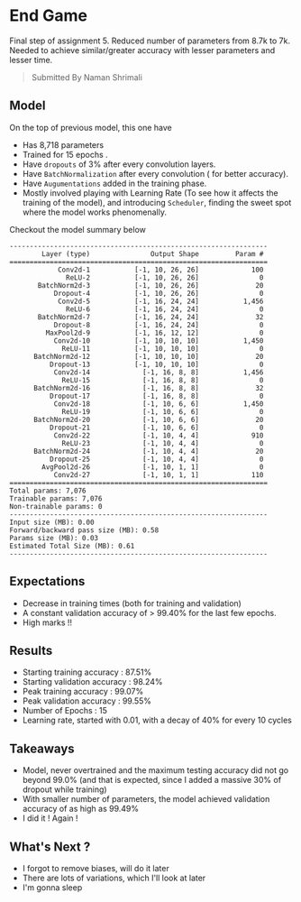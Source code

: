 # End Game
Final step of assignment 5.
Reduced number of parameters from 8.7k to 7k. Needed to achieve similar/greater accuracy with lesser parameters and lesser time.

> Submitted By Naman Shrimali

## Model

On the top of previous model, this one have
- Has 8,718 parameters
- Trained for 15 epochs .
- Have  `dropouts` of 3% after every convolution layers.
- Have `BatchNormalization` after every convolution ( for better accuracy).
- Have `Augumentations` added in the training phase.
- Mostly involved playing with Learning Rate (To see how it affects the training of the model), and introducing `Scheduler`, finding the sweet spot where the model works phenomenally.

Checkout the model summary below

```
----------------------------------------------------------------
        Layer (type)               Output Shape         Param #
================================================================
            Conv2d-1           [-1, 10, 26, 26]             100
              ReLU-2           [-1, 10, 26, 26]               0
       BatchNorm2d-3           [-1, 10, 26, 26]              20
           Dropout-4           [-1, 10, 26, 26]               0
            Conv2d-5           [-1, 16, 24, 24]           1,456
              ReLU-6           [-1, 16, 24, 24]               0
       BatchNorm2d-7           [-1, 16, 24, 24]              32
           Dropout-8           [-1, 16, 24, 24]               0
         MaxPool2d-9           [-1, 16, 12, 12]               0
           Conv2d-10           [-1, 10, 10, 10]           1,450
             ReLU-11           [-1, 10, 10, 10]               0
      BatchNorm2d-12           [-1, 10, 10, 10]              20
          Dropout-13           [-1, 10, 10, 10]               0
           Conv2d-14             [-1, 16, 8, 8]           1,456
             ReLU-15             [-1, 16, 8, 8]               0
      BatchNorm2d-16             [-1, 16, 8, 8]              32
          Dropout-17             [-1, 16, 8, 8]               0
           Conv2d-18             [-1, 10, 6, 6]           1,450
             ReLU-19             [-1, 10, 6, 6]               0
      BatchNorm2d-20             [-1, 10, 6, 6]              20
          Dropout-21             [-1, 10, 6, 6]               0
           Conv2d-22             [-1, 10, 4, 4]             910
             ReLU-23             [-1, 10, 4, 4]               0
      BatchNorm2d-24             [-1, 10, 4, 4]              20
          Dropout-25             [-1, 10, 4, 4]               0
        AvgPool2d-26             [-1, 10, 1, 1]               0
           Conv2d-27             [-1, 10, 1, 1]             110
================================================================
Total params: 7,076
Trainable params: 7,076
Non-trainable params: 0
----------------------------------------------------------------
Input size (MB): 0.00
Forward/backward pass size (MB): 0.58
Params size (MB): 0.03
Estimated Total Size (MB): 0.61
----------------------------------------------------------------

```
## Expectations
- Decrease in training times (both for training and validation)
- A constant validation accuracy of > 99.40% for the last few epochs.
- High marks !!

## Results
- Starting training accuracy : 87.51%
- Starting validation accuracy : 98.24%
- Peak training accuracy : 99.07%
- Peak validation accuracy : 99.55%
- Number of Epochs : 15
- Learning rate, started with 0.01, with a decay of 40% for every 10 cycles


## Takeaways
- Model, never overtrained and the maximum testing accuracy did not go beyond 99.0% (and that is expected, since I added a massive 30% of dropout while training)
- With smaller number of parameters, the model achieved validation accuracy of as high as 99.49%
- I did it !  Again !

## What's Next ?
- I forgot to remove biases, will do it later
- There are lots of variations, which I'll look at later
- I'm gonna sleep
